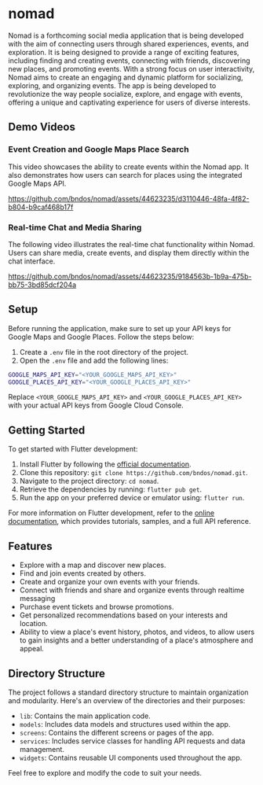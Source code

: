 # nomad

Nomad is a forthcoming social media application that is being developed with the aim of connecting users through shared experiences, events, and exploration. It is being designed to provide a range of exciting features, including finding and creating events, connecting with friends, discovering new places, and promoting events. With a strong focus on user interactivity, Nomad aims to create an engaging and dynamic platform for socializing, exploring, and organizing events. The app is being developed to revolutionize the way people socialize, explore, and engage with events, offering a unique and captivating experience for users of diverse interests.

## Demo Videos

### Event Creation and Google Maps Place Search
This video showcases the ability to create events within the Nomad app. It also demonstrates how users can search for places using the integrated Google Maps API.

https://github.com/bndos/nomad/assets/44623235/d3110446-48fa-4f82-b804-b9caf468b17f



### Real-time Chat and Media Sharing
The following video illustrates the real-time chat functionality within Nomad. Users can share media, create events, and display them directly within the chat interface.

https://github.com/bndos/nomad/assets/44623235/9184563b-1b9a-475b-bb75-3bd85dcf204a



## Setup

Before running the application, make sure to set up your API keys for Google Maps and Google Places. Follow the steps below:

1. Create a `.env` file in the root directory of the project.
2. Open the `.env` file and add the following lines:

``` sh
GOOGLE_MAPS_API_KEY="<YOUR_GOOGLE_MAPS_API_KEY>"
GOOGLE_PLACES_API_KEY="<YOUR_GOOGLE_PLACES_API_KEY>"

```


Replace `<YOUR_GOOGLE_MAPS_API_KEY>` and `<YOUR_GOOGLE_PLACES_API_KEY>` with your actual API keys from Google Cloud Console.

## Getting Started

To get started with Flutter development:

1. Install Flutter by following the [official documentation](https://flutter.dev/docs/get-started/install).
2. Clone this repository: `git clone https://github.com/bndos/nomad.git`.
3. Navigate to the project directory: `cd nomad`.
4. Retrieve the dependencies by running: `flutter pub get`.
5. Run the app on your preferred device or emulator using: `flutter run`.

For more information on Flutter development, refer to the [online documentation](https://flutter.dev/docs), which provides tutorials, samples, and a full API reference.

## Features

- Explore with a map and discover new places.
- Find and join events created by others.
- Create and organize your own events with your friends.
- Connect with friends and share and organize events through realtime messaging
- Purchase event tickets and browse promotions.
- Get personalized recommendations based on your interests and location.
- Ability to view a place's event history, photos, and videos, to allow users to gain insights and a better understanding of a place's atmosphere and appeal.

## Directory Structure

The project follows a standard directory structure to maintain organization and modularity. Here's an overview of the directories and their purposes:

- `lib`: Contains the main application code.
- `models`: Includes data models and structures used within the app.
- `screens`: Contains the different screens or pages of the app.
- `services`: Includes service classes for handling API requests and data management.
- `widgets`: Contains reusable UI components used throughout the app.

Feel free to explore and modify the code to suit your needs.

